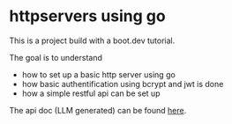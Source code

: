 # httpservers using go
This is a project build with a boot.dev tutorial. 

The goal is to understand
* how to set up a basic http server using go
* how basic authentification using bcrypt and jwt is done
* how a simple restful api can be set up

The api doc (LLM generated) can be found [here](docs/chirpy_api_documentation.md). 
